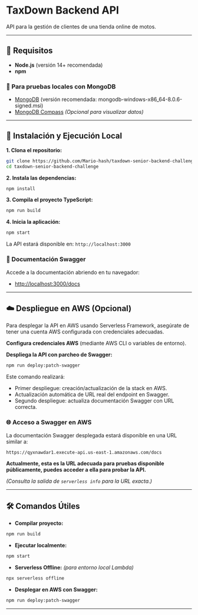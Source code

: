 # TaxDown Backend API

API para la gestión de clientes de una tienda online de motos.

---

## 📌 Requisitos

- **Node.js** (versión 14+ recomendada)
- **npm**

### 🔧 Para pruebas locales con MongoDB

- [MongoDB](https://www.mongodb.com/try/download/community) (versión recomendada: mongodb-windows-x86_64-8.0.6-signed.msi)
- [MongoDB Compass](https://www.mongodb.com/products/compass) _(Opcional para visualizar datos)_

---

## 🚀 Instalación y Ejecución Local

**1. Clona el repositorio:**

```bash
git clone https://github.com/Mario-hash/taxdown-senior-backend-challenge.git
cd taxdown-senior-backend-challenge
```

**2. Instala las dependencias:**

```bash
npm install
```

**3. Compila el proyecto TypeScript:**

```bash
npm run build
```

**4. Inicia la aplicación:**

```bash
npm start
```

La API estará disponible en: `http://localhost:3000`

### 📖 Documentación Swagger

Accede a la documentación abriendo en tu navegador:

- [http://localhost:3000/docs](http://localhost:3000/docs)

---

## ☁️ Despliegue en AWS (Opcional)

Para desplegar la API en AWS usando Serverless Framework, asegúrate de tener una cuenta AWS configurada con credenciales adecuadas.

**Configura credenciales AWS** (mediante AWS CLI o variables de entorno).

**Despliega la API con parcheo de Swagger:**

```bash
npm run deploy:patch-swagger
```

Este comando realizará:

- Primer despliegue: creación/actualización de la stack en AWS.
- Actualización automática de URL real del endpoint en Swagger.
- Segundo despliegue: actualiza documentación Swagger con URL correcta.

### 🌐 Acceso a Swagger en AWS

La documentación Swagger desplegada estará disponible en una URL similar a:

```bash
https://qyxnawdar1.execute-api.us-east-1.amazonaws.com/docs
```

**Actualmente, esta es la URL adecuada para pruebas disponible públicamente, puedes acceder a ella para probar la API.**

_(Consulta la salida de `serverless info` para la URL exacta.)_

---

## 🛠️ Comandos Útiles

- **Compilar proyecto:**

```bash
npm run build
```

- **Ejecutar localmente:**

```bash
npm start
```

- **Serverless Offline:** _(para entorno local Lambda)_

```bash
npx serverless offline
```

- **Desplegar en AWS con Swagger:**

```bash
npm run deploy:patch-swagger
```

---
